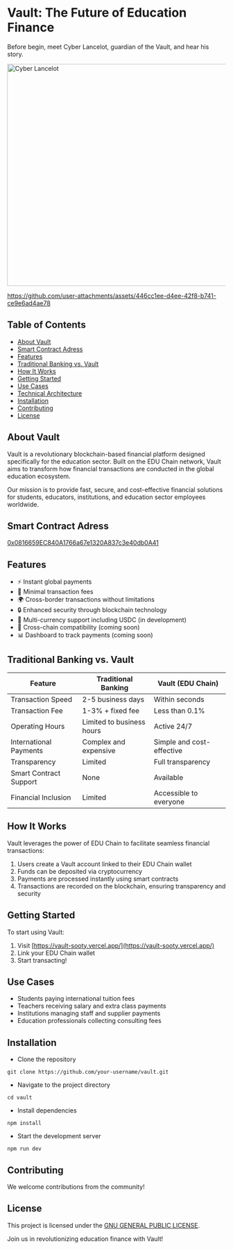# Vault: The Future of Education Finance

Before begin, meet Cyber Lancelot, guardian of the Vault, and hear his story.

<img src="https://github.com/user-attachments/assets/297f1231-7387-4654-b4dd-18db40afcc36" alt="Cyber Lancelot" width="512" />


https://github.com/user-attachments/assets/446cc1ee-d4ee-42f8-b741-ce9e6ad4ae78


## Table of Contents
- [About Vault](#about-vault)
- [Smart Contract Adress](#smart-contract-adress)
- [Features](#features)
- [Traditional Banking vs. Vault](#traditional-banking-vs-vault)
- [How It Works](#how-it-works)
- [Getting Started](#getting-started)
- [Use Cases](#use-cases)
- [Technical Architecture](#technical-architecture)
- [Installation](#installation)
- [Contributing](#contributing)
- [License](#license)


## About Vault

Vault is a revolutionary blockchain-based financial platform designed specifically for the education sector. Built on the EDU Chain network, Vault aims to transform how financial transactions are conducted in the global education ecosystem.

Our mission is to provide fast, secure, and cost-effective financial solutions for students, educators, institutions, and education sector employees worldwide.

## Smart Contract Adress

[0x0816659EC840A1766a67e1320A837c3e40db0A41](https://opencampus-codex.blockscout.com/address/0x0816659EC840A1766a67e1320A837c3e40db0A41)

## Features

- ⚡ Instant global payments
- 💸 Minimal transaction fees
- 🌍 Cross-border transactions without limitations
- 🔒 Enhanced security through blockchain technology
- 💱 Multi-currency support including USDC (in development)
- 🔗 Cross-chain compatibility (coming soon)
- 📊 Dashboard to track payments (coming soon)

## Traditional Banking vs. Vault

| Feature | Traditional Banking | Vault (EDU Chain) |
|---------|---------------------|-------------------|
| Transaction Speed | 2-5 business days | Within seconds |
| Transaction Fee | 1-3% + fixed fee | Less than 0.1% |
| Operating Hours | Limited to business hours | Active 24/7 |
| International Payments | Complex and expensive | Simple and cost-effective |
| Transparency | Limited | Full transparency |
| Smart Contract Support | None | Available |
| Financial Inclusion | Limited | Accessible to everyone |

## How It Works

Vault leverages the power of EDU Chain to facilitate seamless financial transactions:

1. Users create a Vault account linked to their EDU Chain wallet
2. Funds can be deposited via  cryptocurrency
3. Payments are processed instantly using smart contracts
4. Transactions are recorded on the blockchain, ensuring transparency and security

## Getting Started

To start using Vault:

1. Visit [https://vault-sooty.vercel.app/](https://vault-sooty.vercel.app/)
2. Link your EDU Chain wallet
3. Start transacting!

## Use Cases

- Students paying international tuition fees
- Teachers receiving salary and extra class payments
- Institutions managing staff and supplier payments
- Education professionals collecting consulting fees

## Installation

- Clone the repository

```git clone https://github.com/your-username/vault.git```

- Navigate to the project directory

`cd vault`

- Install dependencies

```npm install```

- Start the development server

```npm run dev```

## Contributing

We welcome contributions from the community! 

## License

This project is licensed under the [GNU GENERAL PUBLIC LICENSE](LICENSE).

Join us in revolutionizing education finance with Vault!
